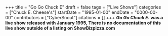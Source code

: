 +++
title = "Go Go Chuck E"
draft = false
tags = ["Live Shows"]
categories = ["Chuck E. Cheese's"]
startDate = "1995-01-00"
endDate = "0000-00-00"
contributors = ["CyberSnout"]
citations = []
+++
***Go Go Chuck E.* was a live show released with January 1995,
There is no documentation of this live show outside of a listing on ShowBizpizza.com**
